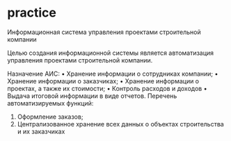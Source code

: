 # practice
Информационная система управления проектами  строительной компании

Целью создания информационной системы является автоматизация управления проектами строительной компании.

Назначение АИС:
•	Хранение информации о сотрудниках компании;
•	Хранение информации о заказчиках;
•	Хранение информации о проектах, а также их стоимости;
•	Контроль расходов и доходов
•	Выдача итоговой информации в виде отчетов.
Перечень автоматизируемых функций:
1.	Оформление заказов;
2.	Централизованное хранение всех данных о объектах строительства и их заказчиках
